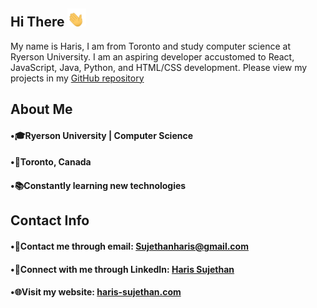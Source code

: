 ## Hi There <img src="waving-hand-joypixels.gif" width="30">

My name is Haris, I am from Toronto and study computer science at Ryerson University. I am an aspiring developer accustomed to React, JavaScript, Java, Python, and HTML/CSS development. Please view my projects in my [GitHub repository](https://github.com/haris-sujethan?tab=repositories)

## About Me

#### •🎓Ryerson University | Computer Science <br/>
#### •📍Toronto, Canada <br/>
#### •📚Constantly learning new technologies <br/>
  
## Contact Info

#### •📧Contact me through email: Sujethanharis@gmail.com <br/>
#### •💼Connect with me through LinkedIn: [Haris Sujethan](https://www.linkedin.com/in/haris-sujethan-3b251921a/)
#### •🌐Visit my website: [haris-sujethan.com](https://haris-sujethan.com/)
